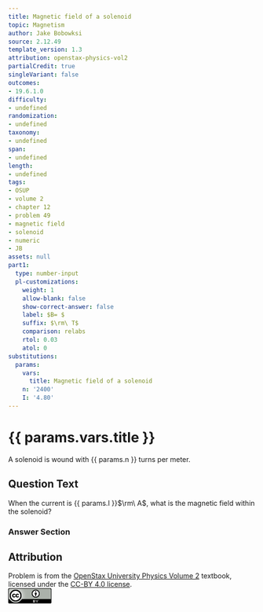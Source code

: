 ```yaml
---
title: Magnetic field of a solenoid
topic: Magnetism
author: Jake Bobowksi
source: 2.12.49
template_version: 1.3
attribution: openstax-physics-vol2
partialCredit: true
singleVariant: false
outcomes:
- 19.6.1.0
difficulty:
- undefined
randomization:
- undefined
taxonomy:
- undefined
span:
- undefined
length:
- undefined
tags:
- OSUP
- volume 2
- chapter 12
- problem 49
- magnetic field
- solenoid
- numeric
- JB
assets: null
part1:
  type: number-input
  pl-customizations:
    weight: 1
    allow-blank: false
    show-correct-answer: false
    label: $B= $
    suffix: $\rm\ T$
    comparison: relabs
    rtol: 0.03
    atol: 0
substitutions:
  params:
    vars:
      title: Magnetic field of a solenoid
    n: '2400'
    I: '4.80'
---
```

# {{ params.vars.title }}
A solenoid is wound with {{ params.n }} turns per meter.

## Question Text

When the current is {{ params.I }}$\rm\ A$, what is the magnetic field within the solenoid?

### Answer Section

## Attribution

Problem is from the [OpenStax University Physics Volume 2](https://openstax.org/details/books/university-physics-volume-2) textbook, licensed under the [CC-BY 4.0 license](https://creativecommons.org/licenses/by/4.0/).<br>![Image representing the Creative Commons 4.0 BY license.](https://raw.githubusercontent.com/firasm/bits/master/by.png)